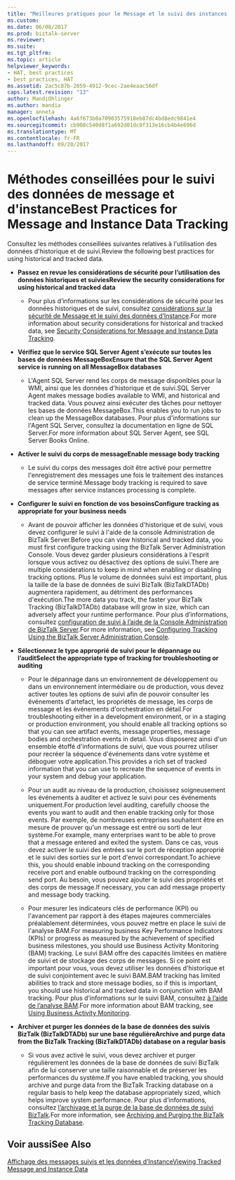 ```yaml
---
title: "Meilleures pratiques pour le Message et le suivi des instances de données | Documents Microsoft"
ms.custom: 
ms.date: 06/08/2017
ms.prod: biztalk-server
ms.reviewer: 
ms.suite: 
ms.tgt_pltfrm: 
ms.topic: article
helpviewer_keywords:
- HAT, best practices
- best practices, HAT
ms.assetid: 2ac5c87b-2059-4912-9cec-2ae4eaac56df
caps.latest.revision: "13"
author: MandiOhlinger
ms.author: mandia
manager: anneta
ms.openlocfilehash: 4a6f673b0a70903575918eb87dc4bd8edc9841e4
ms.sourcegitcommit: cb908c540d8f1a692d01dc8f313e16cb4b4e696d
ms.translationtype: MT
ms.contentlocale: fr-FR
ms.lasthandoff: 09/20/2017
---
```

# <a name="best-practices-for-message-and-instance-data-tracking"></a><span data-ttu-id="5e0c3-102">Méthodes conseillées pour le suivi des données de message et d'instance</span><span class="sxs-lookup"><span data-stu-id="5e0c3-102">Best Practices for Message and Instance Data Tracking</span></span>
<span data-ttu-id="5e0c3-103">Consultez les méthodes conseillées suivantes relatives à l'utilisation des données d'historique et de suivi.</span><span class="sxs-lookup"><span data-stu-id="5e0c3-103">Review the following best practices for using historical and tracked data.</span></span>  
  
-   <span data-ttu-id="5e0c3-104">**Passez en revue les considérations de sécurité pour l’utilisation des données historiques et suivies**</span><span class="sxs-lookup"><span data-stu-id="5e0c3-104">**Review the security considerations for using historical and tracked data**</span></span>  
  
    -   <span data-ttu-id="5e0c3-105">Pour plus d’informations sur les considérations de sécurité pour les données historiques et de suivi, consultez [considérations sur la sécurité de Message et le suivi des données d’Instance](../core/security-considerations-for-message-and-instance-data-tracking.md).</span><span class="sxs-lookup"><span data-stu-id="5e0c3-105">For more information about security considerations for historical and tracked data, see [Security Considerations for Message and Instance Data Tracking](../core/security-considerations-for-message-and-instance-data-tracking.md).</span></span>  
  
-   <span data-ttu-id="5e0c3-106">**Vérifiez que le service SQL Server Agent s’exécute sur toutes les bases de données MessageBox**</span><span class="sxs-lookup"><span data-stu-id="5e0c3-106">**Ensure that the SQL Server Agent service is running on all MessageBox databases**</span></span>  
  
    -   <span data-ttu-id="5e0c3-107">L'Agent SQL Server rend les corps de message disponibles pour la WMI, ainsi que les données d'historique et de suivi.</span><span class="sxs-lookup"><span data-stu-id="5e0c3-107">SQL Server Agent makes message bodies available to WMI, and historical and tracked data.</span></span> <span data-ttu-id="5e0c3-108">Vous pouvez ainsi exécuter des tâches pour nettoyer les bases de données MessageBox.</span><span class="sxs-lookup"><span data-stu-id="5e0c3-108">This enables you to run jobs to clean up the MessageBox databases.</span></span> <span data-ttu-id="5e0c3-109">Pour plus d'informations sur l'Agent SQL Server, consultez la documentation en ligne de SQL Server.</span><span class="sxs-lookup"><span data-stu-id="5e0c3-109">For more information about SQL Server Agent, see SQL Server Books Online.</span></span>  
  
-   <span data-ttu-id="5e0c3-110">**Activer le suivi du corps de message**</span><span class="sxs-lookup"><span data-stu-id="5e0c3-110">**Enable message body tracking**</span></span>  
  
    -   <span data-ttu-id="5e0c3-111">Le suivi du corps des messages doit être activé pour permettre l'enregistrement des messages une fois le traitement des instances de service terminé.</span><span class="sxs-lookup"><span data-stu-id="5e0c3-111">Message body tracking is required to save messages after service instances processing is complete.</span></span>  
  
-   <span data-ttu-id="5e0c3-112">**Configurer le suivi en fonction de vos besoins**</span><span class="sxs-lookup"><span data-stu-id="5e0c3-112">**Configure tracking as appropriate for your business needs**</span></span>  
  
    -   <span data-ttu-id="5e0c3-113">Avant de pouvoir afficher les données d'historique et de suivi, vous devez configurer le suivi à l'aide de la console Administration de BizTalk Server.</span><span class="sxs-lookup"><span data-stu-id="5e0c3-113">Before you can view historical and tracked data, you must first configure tracking using the BizTalk Server Administration Console.</span></span> <span data-ttu-id="5e0c3-114">Vous devez garder plusieurs considérations à l'esprit lorsque vous activez ou désactivez des options de suivi.</span><span class="sxs-lookup"><span data-stu-id="5e0c3-114">There are multiple considerations to keep in mind when enabling or disabling tracking options.</span></span> <span data-ttu-id="5e0c3-115">Plus le volume de données suivi est important, plus la taille de la base de données de suivi BizTalk (BizTalkDTADb) augmentera rapidement, au détriment des performances d'exécution.</span><span class="sxs-lookup"><span data-stu-id="5e0c3-115">The more data you track, the faster your BizTalk Tracking (BizTalkDTADb) database will grow in size, which can adversely affect your runtime performance.</span></span> <span data-ttu-id="5e0c3-116">Pour plus d’informations, consultez [configuration de suivi à l’aide de la Console Administration de BizTalk Server](http://msdn.microsoft.com/en-us/49b7f9d3-60b5-41bd-ba8b-029253926bef).</span><span class="sxs-lookup"><span data-stu-id="5e0c3-116">For more information, see [Configuring Tracking Using the BizTalk Server Administration Console](http://msdn.microsoft.com/en-us/49b7f9d3-60b5-41bd-ba8b-029253926bef).</span></span>  
  
-   <span data-ttu-id="5e0c3-117">**Sélectionnez le type approprié de suivi pour le dépannage ou l’audit**</span><span class="sxs-lookup"><span data-stu-id="5e0c3-117">**Select the appropriate type of tracking for troubleshooting or auditing**</span></span>  
  
    -   <span data-ttu-id="5e0c3-118">Pour le dépannage dans un environnement de développement ou dans un environnement intermédiaire ou de production, vous devez activer toutes les options de suivi afin de pouvoir consulter les événements d'artefact, les propriétés de message, les corps de message et les événements d'orchestration en détail.</span><span class="sxs-lookup"><span data-stu-id="5e0c3-118">For troubleshooting either in a development environment, or in a staging or production environment, you should enable all tracking options so that you can see artifact events, message properties, message bodies and orchestration events in detail.</span></span> <span data-ttu-id="5e0c3-119">Vous disposerez ainsi d'un ensemble étoffé d'informations de suivi, que vous pourrez utiliser pour recréer la séquence d'événements dans votre système et déboguer votre application.</span><span class="sxs-lookup"><span data-stu-id="5e0c3-119">This provides a rich set of tracked information that you can use to recreate the sequence of events in your system and debug your application.</span></span>  
  
    -   <span data-ttu-id="5e0c3-120">Pour un audit au niveau de la production, choisissez soigneusement les événements à auditer et activez le suivi pour ces événements uniquement.</span><span class="sxs-lookup"><span data-stu-id="5e0c3-120">For production level auditing, carefully choose the events you want to audit and then enable tracking only for those events.</span></span> <span data-ttu-id="5e0c3-121">Par exemple, de nombreuses entreprises souhaitent être en mesure de prouver qu'un message est entré ou sorti de leur système.</span><span class="sxs-lookup"><span data-stu-id="5e0c3-121">For example, many enterprises want to be able to prove that a message entered and exited the system.</span></span> <span data-ttu-id="5e0c3-122">Dans ce cas, vous devez activer le suivi des entrées sur le port de réception approprié et le suivi des sorties sur le port d'envoi correspondant.</span><span class="sxs-lookup"><span data-stu-id="5e0c3-122">To achieve this, you should enable inbound tracking on the corresponding receive port and enable outbound tracking on the corresponding send port.</span></span> <span data-ttu-id="5e0c3-123">Au besoin, vous pouvez ajouter le suivi des propriétés et des corps de message.</span><span class="sxs-lookup"><span data-stu-id="5e0c3-123">If necessary, you can add message property and message body tracking.</span></span>  
  
    -   <span data-ttu-id="5e0c3-124">Pour mesurer les indicateurs clés de performance (KPI) ou l'avancement par rapport à des étapes majeures commerciales préalablement déterminées, vous pouvez mettre en place le suivi de l'analyse BAM.</span><span class="sxs-lookup"><span data-stu-id="5e0c3-124">For measuring business Key Performance Indicators (KPIs) or progress as measured by the achievement of specified business milestones, you should use Business Activity Monitoring (BAM) tracking.</span></span> <span data-ttu-id="5e0c3-125">Le suivi BAM offre des capacités limitées en matière de suivi et de stockage des corps de messages. Si ce point est important pour vous, vous devez utiliser les données d'historique et de suivi conjointement avec le suivi BAM.</span><span class="sxs-lookup"><span data-stu-id="5e0c3-125">BAM tracking has limited abilities to track and store message bodies, so if this is important, you should use historical and tracked data  in conjunction with BAM tracking.</span></span> <span data-ttu-id="5e0c3-126">Pour plus d’informations sur le suivi BAM, consultez [à l’aide de l’analyse BAM](../core/using-business-activity-monitoring.md).</span><span class="sxs-lookup"><span data-stu-id="5e0c3-126">For more information about BAM tracking, see [Using Business Activity Monitoring](../core/using-business-activity-monitoring.md).</span></span>  
  
-   <span data-ttu-id="5e0c3-127">**Archiver et purger les données de la base de données des suivis BizTalk (BizTalkDTADb) sur une base régulière**</span><span class="sxs-lookup"><span data-stu-id="5e0c3-127">**Archive and purge data from the BizTalk Tracking (BizTalkDTADb) database on a regular basis**</span></span>  
  
    -   <span data-ttu-id="5e0c3-128">Si vous avez activé le suivi, vous devez archiver et purger régulièrement les données de la base de données de suivi BizTalk afin de lui conserver une taille raisonnable et de préserver les performances du système.</span><span class="sxs-lookup"><span data-stu-id="5e0c3-128">If you have enabled tracking, you should archive and purge data from the BizTalk Tracking database on a regular basis to help keep the database appropriately sized, which helps improve system performance.</span></span> <span data-ttu-id="5e0c3-129">Pour plus d’informations, consultez [l’archivage et la purge de la base de données de suivi BizTalk](../core/archiving-and-purging-the-biztalk-tracking-database.md).</span><span class="sxs-lookup"><span data-stu-id="5e0c3-129">For more information, see [Archiving and Purging the BizTalk Tracking Database](../core/archiving-and-purging-the-biztalk-tracking-database.md).</span></span>  
  
## <a name="see-also"></a><span data-ttu-id="5e0c3-130">Voir aussi</span><span class="sxs-lookup"><span data-stu-id="5e0c3-130">See Also</span></span>  
 [<span data-ttu-id="5e0c3-131">Affichage des messages suivis et les données d’Instance</span><span class="sxs-lookup"><span data-stu-id="5e0c3-131">Viewing Tracked Message and Instance Data</span></span>](../core/viewing-tracked-message-and-instance-data.md)